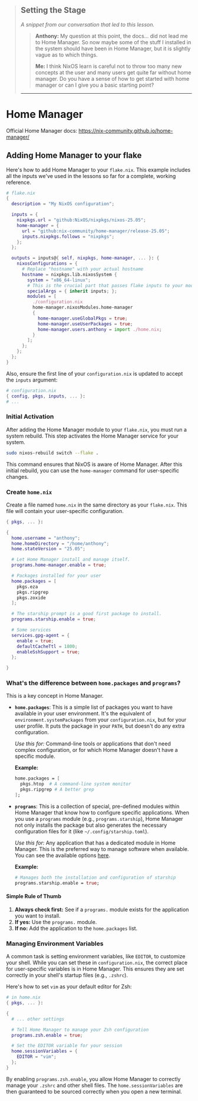 > ## Setting the Stage
>
> _A snippet from our conversation that led to this lesson._
>
> > **Anthony:** My question at this point, the docs... did not lead me to Home Manager. So now maybe some of the stuff I installed in the system should have been in Home Manager, but it is slightly vague as to which things.
> >
> > **Me:** I think NixOS learn is careful not to throw too many new concepts at the user and many users get quite far without home manager. Do you have a sense of how to get started with home manager or can I give you a basic starting point?
>
> ---

# Home Manager

Official Home Manager docs: https://nix-community.github.io/home-manager/

## Adding Home Manager to your flake

Here's how to add Home Manager to your `flake.nix`. This example includes all
the inputs we've used in the lessons so far for a complete, working reference.

```nix
# flake.nix
{
  description = "My NixOS configuration";

  inputs = {
    nixpkgs.url = "github:NixOS/nixpkgs/nixos-25.05";
    home-manager = {
      url = "github:nix-community/home-manager/release-25.05";
      inputs.nixpkgs.follows = "nixpkgs";
    };
  };

  outputs = inputs@{ self, nixpkgs, home-manager, ... }: {
    nixosConfigurations = {
      # Replace "hostname" with your actual hostname
      hostname = nixpkgs.lib.nixosSystem {
        system = "x86_64-linux";
        # This is the crucial part that passes flake inputs to your modules
        specialArgs = { inherit inputs; };
        modules = [
          ./configuration.nix
          home-manager.nixosModules.home-manager
          {
            home-manager.useGlobalPkgs = true;
            home-manager.useUserPackages = true;
            home-manager.users.anthony = import ./home.nix;
          }
        ];
      };
    };
  };
}
```

Also, ensure the first line of your `configuration.nix` is updated to accept
the `inputs` argument:

```nix
# configuration.nix
{ config, pkgs, inputs, ... }:
# ...
```

### Initial Activation

After adding the Home Manager module to your `flake.nix`, you must run a system
rebuild. This step activates the Home Manager service for your system.

```bash
sudo nixos-rebuild switch --flake .
```

This command ensures that NixOS is aware of Home Manager. After this initial
rebuild, you can use the `home-manager` command for user-specific changes.

### Create `home.nix`

Create a file named `home.nix` in the same directory as your `flake.nix`. This
file will contain your user-specific configuration.

```nix
{ pkgs, ... }:

{
  home.username = "anthony";
  home.homeDirectory = "/home/anthony";
  home.stateVersion = "25.05";

  # Let Home Manager install and manage itself.
  programs.home-manager.enable = true;

  # Packages installed for your user
  home.packages = [
    pkgs.eza
    pkgs.ripgrep
    pkgs.zoxide
  ];

  # The starship prompt is a good first package to install.
  programs.starship.enable = true;

  # Some services
  services.gpg-agent = {
    enable = true;
    defaultCacheTtl = 1800;
    enableSshSupport = true;
  };

}
```

### What's the difference between `home.packages` and `programs`?

This is a key concept in Home Manager.

- **`home.packages`**: This is a simple list of packages you want to have
  available in your user environment. It's the equivalent of
  `environment.systemPackages` from your `configuration.nix`, but for your user
  profile. It puts the package in your `PATH`, but doesn't do any extra
  configuration.

  _Use this for:_ Command-line tools or applications that don't need complex
  configuration, or for which Home Manager doesn't have a specific module.

  **Example:**

  ```nix
  home.packages = [
    pkgs.htop  # A command-line system monitor
    pkgs.ripgrep # A better grep
  ];
  ```

- **`programs`**: This is a collection of special, pre-defined modules within
  Home Manager that know how to configure specific applications. When you use a
  `programs` module (e.g., `programs.starship`), Home Manager not only installs
  the package but also generates the necessary configuration files for it (like
  `~/.config/starship.toml`).

  _Use this for:_ Any application that has a dedicated module in Home Manager.
  This is the preferred way to manage software when available. You can see the
  available options
  [here](https://nix-community.github.io/home-manager/options.html).

  **Example:**

  ```nix
  # Manages both the installation and configuration of starship
  programs.starship.enable = true;
  ```

#### Simple Rule of Thumb

1.  **Always check first:** See if a `programs.` module exists for the
    application you want to install.
2.  **If yes:** Use the `programs.` module.
3.  **If no:** Add the application to the `home.packages` list.

### Managing Environment Variables

A common task is setting environment variables, like `EDITOR`, to customize your
shell. While you can set these in `configuration.nix`, the correct place for
user-specific variables is in Home Manager. This ensures they are set correctly
in your shell's startup files (e.g., `.zshrc`).

Here's how to set `vim` as your default editor for Zsh:

```nix
# in home.nix
{ pkgs, ... }:

{
  # ... other settings

  # Tell Home Manager to manage your Zsh configuration
  programs.zsh.enable = true;

  # Set the EDITOR variable for your session
  home.sessionVariables = {
    EDITOR = "vim";
  };
}
```

By enabling `programs.zsh.enable`, you allow Home Manager to correctly manage
your `.zshrc` and other shell files. The `home.sessionVariables` are then
guaranteed to be sourced correctly when you open a new terminal.
